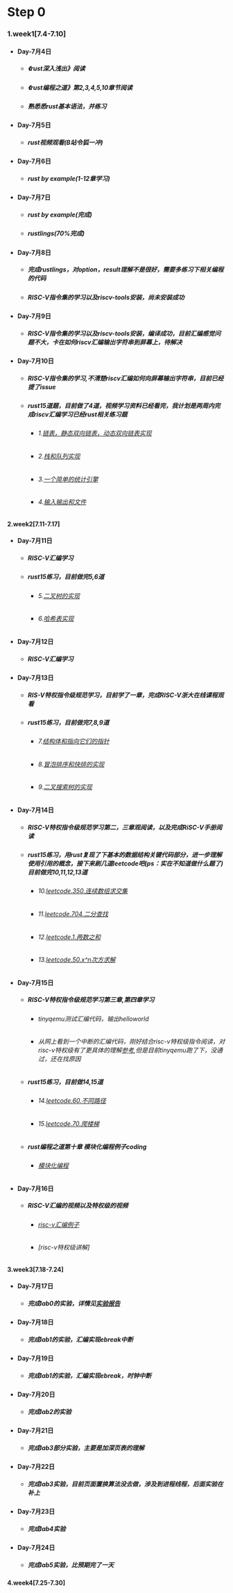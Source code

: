# Step 0
### 1.week1[7.4-7.10]
  - #### Day-7月4日
    * ##### 《rust深入浅出》阅读
    * ##### 《rust编程之道》第2,3,4,5,10章节阅读
    * #####  熟悉悉rust基本语法，并练习 
  - #### Day-7月5日
    * #####  rust视频观看(B站令狐一冲)
  - #### Day-7月6日
    * #####  rust by example(1-12章学习)
  - #### Day-7月7日
    * #####  rust by example(完成)
    * #####  rustlings(70%完成)
  - #### Day-7月8日
    * #####  完成rustlings，对option，result理解不是很好，需要多练习下相关编程的代码
    * #####  RISC-V指令集的学习以及riscv-tools安装，尚未安装成功
  - #### Day-7月9日
    * #####  RISC-V指令集的学习以及riscv-tools安装，编译成功，目前汇编感觉问题不大，卡在如何riscv汇编输出字符串到屏幕上，待解决
  - #### Day-7月10日
    * #####  RISC-V指令集的学习,不清楚riscv汇编如何向屏幕输出字符串，目前已经提了issue
    * #####  rust15道题，目前做了4道，视频学习资料已经看完，我计划是两周内完成riscv汇编学习已经rust相关练习题
      - ###### 1.[链表，静态双向链表，动态双向链表实现](https://github.com/shiweiwww/rcore/tree/master/exercis/exe1)
      - ###### 2.[栈和队列实现](https://github.com/shiweiwww/rcore/tree/master/exercis/exe2)
      - ###### 3.[一个简单的统计引擎](https://github.com/shiweiwww/rcore/tree/master/exercis/exe3)
      - ###### 4.[输入输出和文件](https://github.com/shiweiwww/rcore/tree/master/exercis/exe4)
#### 2.week2[7.11-7.17]
  - #### Day-7月11日
    * #####  RISC-V汇编学习
    * #####  rust15练习，目前做完5,6道
      - ###### 5.[二叉树的实现](https://github.com/shiweiwww/rcore/tree/master/exercis/exe5)
      - ###### 6.[哈希表实现](https://github.com/shiweiwww/rcore/tree/master/exercis/exe6)
  - #### Day-7月12日
    * #####  RISC-V汇编学习

  - #### Day-7月13日
    * #####  RIS-V特权指令级规范学习，目前学了一章，完成RISC-V浙大在线课程观看
    * #####  rust15练习，目前做完7,8,9道
      - ###### 7.[结构体和指向它们的指针](https://github.com/shiweiwww/rcore/tree/master/exercis/exe7)
      - ###### 8.[冒泡排序和快排的实现](https://github.com/shiweiwww/rcore/tree/master/exercis/exe8)
      - ###### 9.[二叉搜索树的实现](https://github.com/shiweiwww/rcore/tree/master/exercis/exe9)

  - #### Day-7月14日
    * #####  RISC-V特权指令级规范学习第二，三章观阅读，以及完成RiSC-V手册阅读
    * #####  rust15练习，用rust复现了下基本的数据结构关键代码部分，进一步理解使用引用的概念，接下来刷几道leetcode吧(ps：实在不知道做什么题了)目前做完10,11,12,13道
      - ###### 10.[leetcode.350.连续数组求交集](https://github.com/shiweiwww/rcore/tree/master/exercis/exe10)
      - ###### 11.[leetcode.704.二分查找](https://github.com/shiweiwww/rcore/tree/master/exercis/exe11)
      - ###### 12.[leetcode.1.两数之和](https://github.com/shiweiwww/rcore/tree/master/exercis/exe12)
      - ###### 13.[leetcode.50.x^n次方求解](https://github.com/shiweiwww/rcore/tree/master/exercis/exe13)

  - #### Day-7月15日
    * #####  RISC-V特权指令级规范学习第三章,第四章学习
      - ###### tinyqemu测试汇编代码，输出helloworld
      - ###### 从网上看到一个中断的汇编代码，刚好结合risc-v特权级指令阅读，对risc-v特权级有了更具体的理解[参考](http://www.voidcn.com/article/p-wikmjhim-brz.html),但是目前tinyqemu跑了下，没通过，还在找原因
    * #####  rust15练习，目前做14,15道
      - ###### 14.[leetcode.60.不同路径](https://github.com/shiweiwww/rcore/tree/master/exercis/exe14)
      - ###### 15.[leetcode.70.爬楼梯](https://github.com/shiweiwww/rcore/tree/master/exercis/exe15)
    * #####  rust编程之道第十章 模块化编程例子coding
      - ###### [模块化编程](https://github.com/shiweiwww/rcore/tree/master/exercis/csv_challenge)
  - #### Day-7月16日
    * #####  RISC-V汇编的视频以及特权级的视频
      - ###### [risc-v汇编例子](https://www.youtube.com/watch?v=KLybwrpfQ3I)
      - ###### [risc-v特权级讲解]
#### 3.week3[7.18-7.24]
  - #### Day-7月17日
    * #####  完成lab0的实验，详情见[实验报告](https://github.com/shiweiwww/rcore/tree/master/labs/lab0)
  - #### Day-7月18日
    * #####  完成lab1的实验，汇编实现ebreak中断
  - #### Day-7月19日
    * #####  完成lab1的实验，汇编实现ebreak，时钟中断
  - #### Day-7月20日
    * #####  完成lab2的实验
  - #### Day-7月21日
    * #####  完成lab3部分实验，主要是加深页表的理解
  - #### Day-7月22日  
    * #####  完成lab3实验，目前页面置换算法没去做，涉及到进程线程，后面实验在补上
  - #### Day-7月23日  
    * #####  完成lab4实验  
  - #### Day-7月24日  
    * #####  完成lab5实验，比预期完了一天
#### 4.week4[7.25-7.30]

